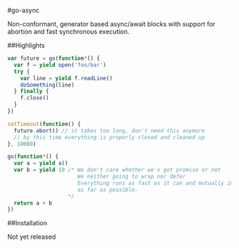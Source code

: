 #go-async

Non-conformant, generator based async/await blocks
with support for abortion and fast synchronous execution.

##Highlights

```javascript
var future = go(function*() {
  var f = yield open('foo/bar')
  try {
    var line = yield f.readLine()
    doSomething(line)
  } finally {
    f.close()
  }
})

setTimeout(function() {
  future.abort() // it takes too long, don't need this anymore
  // by this time everything is properly closed and cleaned up
}, 10000)
```

```javascript
go(function*() {
  var a = yield a()
  var b = yield 10 /* We don't care whether we'v got promise or not
                      We neither going to wrap nor defer
                      Everything runs as fast as it can and mutually interchangable
                      as far as possible.
                   */
  return a + b
})
```

##Installation

Not yet released